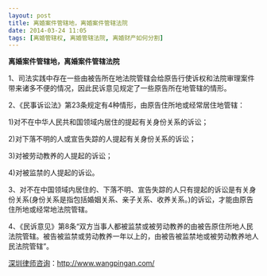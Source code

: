```yaml
---
layout: post
title: 离婚案件管辖地，离婚案件管辖法院
date: 2014-03-24 11:05
tags: [离婚管辖权, 离婚管辖法院, 离婚财产如何分割]
---
```

<strong>离婚案件管辖地，离婚案件管辖法院</strong>

1、司法实践中存在一些由被告所在地法院管辖会给原告行使诉权和法院审理案件带来诸多不便的情况，因此民诉意见规定了一些原告所在地管辖的情形。

2、《民事诉讼法》第23条规定有4种情形，由原告住所地或经常居住地管辖：

1)对不在中华人民共和国领域内居住的提起有关身份关系的诉讼；

2)对下落不明的人或宣告失踪的人提起有关身份关系的诉讼；

3)对被劳动教养的人提起的诉讼；

4)对被监禁的人提起的诉讼。

3、对不在中国领域内居住的、下落不明、宣告失踪的人只有提起的诉讼是有关身份关系(身份关系是指包括婚姻关系、亲子关系、收养关系。)的诉讼，才能由原告住所地或经常地法院管辖。

4、《民诉意见》第8条“双方当事人都被监禁或被劳动教养的由被告原住所地人民法院管辖。被告被监禁或劳动教养一年以上的，由被告被监禁地或被劳动教养地人民法院管辖”。




<a href="http://www.wangpingan.com/">深圳律师咨询</a>：<a href="http://www.wangpingan.com/">http://www.wangpingan.com/</a>

